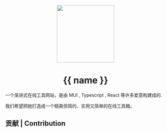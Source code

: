 <p align="center">
  <a href="https://v2.ygktool.cn">
    <img width="180" src="https://v2.ygktool.cn/logo/v2/512.png">
  </a>
</p>

<h1 align="center">{{ name }}</h1>

一个渐进式在线工具网站，是由 MUI , Typescript , React 等许多爱意构建成的.

我们希望把她打造成一个精美但简约、实用又简单的在线工具箱。

## 贡献 | Contribution


